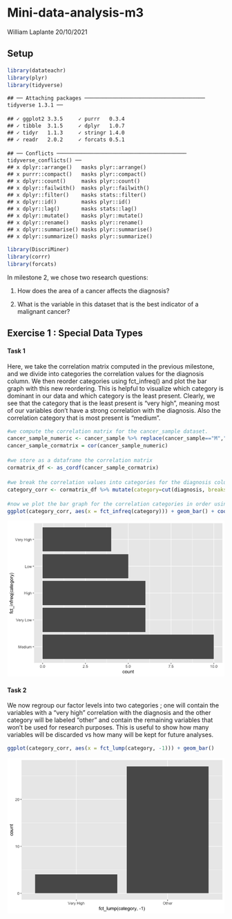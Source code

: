 Mini-data-analysis-m3
================
William Laplante
20/10/2021

## Setup

``` r
library(datateachr)
library(plyr)
library(tidyverse)
```

    ## ── Attaching packages ─────────────────────────────────────── tidyverse 1.3.1 ──

    ## ✓ ggplot2 3.3.5     ✓ purrr   0.3.4
    ## ✓ tibble  3.1.5     ✓ dplyr   1.0.7
    ## ✓ tidyr   1.1.3     ✓ stringr 1.4.0
    ## ✓ readr   2.0.2     ✓ forcats 0.5.1

    ## ── Conflicts ────────────────────────────────────────── tidyverse_conflicts() ──
    ## x dplyr::arrange()   masks plyr::arrange()
    ## x purrr::compact()   masks plyr::compact()
    ## x dplyr::count()     masks plyr::count()
    ## x dplyr::failwith()  masks plyr::failwith()
    ## x dplyr::filter()    masks stats::filter()
    ## x dplyr::id()        masks plyr::id()
    ## x dplyr::lag()       masks stats::lag()
    ## x dplyr::mutate()    masks plyr::mutate()
    ## x dplyr::rename()    masks plyr::rename()
    ## x dplyr::summarise() masks plyr::summarise()
    ## x dplyr::summarize() masks plyr::summarize()

``` r
library(DiscriMiner)
library(corrr)
library(forcats)
```

In milestone 2, we chose two research questions:

1.  How does the area of a cancer affects the diagnosis?

2.  What is the variable in this dataset that is the best indicator of a
    malignant cancer?

## Exercise 1 : Special Data Types

#### Task 1

Here, we take the correlation matrix computed in the previous milestone,
and we divide into categories the correlation values for the diagnosis
column. We then reorder categories using fct_infreq() and plot the bar
graph with this new reordering. This is helpful to visualize which
category is dominant in our data and which category is the least
present. Clearly, we see that the category that is the least present is
“very high”, meaning most of our variables don’t have a strong
correlation with the diagnosis. Also the correlation category that is
most present is “medium”.

``` r
#we compute the correlation matrix for the cancer_sample dataset. 
cancer_sample_numeric <- cancer_sample %>% replace(cancer_sample=="M","1") %>% replace(cancer_sample=="B","0") %>% transform(diagnosis=as.numeric(diagnosis))
cancer_sample_cormatrix = cor(cancer_sample_numeric)

#we store as a dataframe the correlation matrix
cormatrix_df <- as_cordf(cancer_sample_cormatrix)

#we break the correlation values into categories for the diagnosis column.
category_corr <- cormatrix_df %>% mutate(category=cut(diagnosis, breaks=c(-Inf, 0.2, 0.4, 0.6, 0.75, Inf), labels=c("Very Low", "Low", "Medium", "High", "Very High"))) %>% select(term, diagnosis, category) %>% filter(!is.na(diagnosis)) %>% rename(variable=term, corr_with_diagnosis=diagnosis)

#now we plot the bar graph for the correlation categories in order using the forcats package.
ggplot(category_corr, aes(x = fct_infreq(category))) + geom_bar() + coord_flip()
```

![](Mini-data-analysis-m3_files/figure-gfm/unnamed-chunk-2-1.png)<!-- -->

#### Task 2

We now regroup our factor levels into two categories ; one will contain
the variables with a “very high” correlation with the diagnosis and the
other category will be labeled “other” and contain the remaining
variables that won’t be used for research purposes. This is useful to
show how many variables will be discarded vs how many will be kept for
future analyses.

``` r
ggplot(category_corr, aes(x = fct_lump(category, -1))) + geom_bar()
```

![](Mini-data-analysis-m3_files/figure-gfm/unnamed-chunk-3-1.png)<!-- -->
